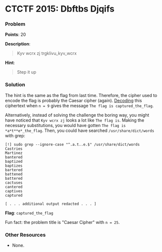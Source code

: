 # CTCTF 2015: Dbftbs Djqifs

### Problem

**Points**: 20

**Description**: 

> Kyv wcrx zj trgklivu_kyv_wcrx

**Hint**: 

> Step it up

### Solution

The hint is the same as the flag from last time. Therefore, the cipher used to encode the flag is probably the Caesar cipher (again). [Decoding](http://rumkin.com/tools/cipher/caesar.php) this ciphertext when `n = 9` gives the message `The flag is captured_the_flag`.

Alternatively, instead of solving the challenge the boring way, you might have noticed that `Kyv wcrx zj` looks a lot like `The flag is`. Making the necessary substitutions, you would have gotten `The flag is *a*t**e*_the_flag`. Then, you could have searched `/usr/share/dict/words` with grep: 

```
[!] sudo grep --ignore-case "^.a.t..e.$" /usr/share/dict/words
Castries
Martinez
bantered
baptized
baptizes
bartered
battened
battered
cactuses
cantered
captives
captured

[ . . . additional output redacted . . . ]
```

**Flag**: `captured_the_flag`

Fun fact: the problem title is "Caesar Cipher" with `n = 25`.

### Other Resources

* None.
